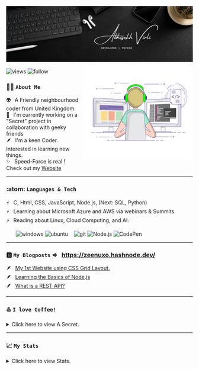 <img alt="banner" src="https://github.com/Zeenuxo/zeenuxo/blob/main/banner.png"/>
<img align="right" margin="300" alt="coder" width=300" height="260" src="https://github.com/Zeenuxo/zeenuxo/blob/main/coder.gif"/>
                                                                                                                   
![views](https://komarev.com/ghpvc/?username=zeenuxo&label=Profile%20views&color=48d06d&style=plastic)
![follow](https://img.shields.io/github/followers/zeenuxo?color=48d06d&label=Follow%20Me&style=plastic)




### :technologist: `About Me`

:alien:      &thinsp;  A Friendly neighbourhood coder from United Kingdom.  <br>
:ninja:      &thinsp;  I'm currently working on a "Secret" project in collaboration with geeky friends <br>
:feather:    &thinsp;  I'm a keen Coder. Interested in learning new things. <br>
:sparkles:   &thinsp;  Speed-Force is real ! Check out my [Website](https://zeenuxo.github.io)
 
 
 ---


### :atom: `Languages & Tech` 

:zap:    &thinsp;   C, Html, CSS, JavaScript, Node.js, (Next: SQL, Python)                    <br>
:zap:    &thinsp;   Learning about Microsoft Azure and AWS via webinars & Summits.         <br>
:zap:    &thinsp;   Reading about Linux, Cloud Computing, and AI.                          <br>


&thinsp; &thinsp; &thinsp; &thinsp; ![windows](https://img.shields.io/badge/Windows-0078D6?style=flat&logo=windows&logoColor=white&color=48d06d) 
                                    ![ubuntu](https://img.shields.io/badge/Ubuntu-E95420?style=flat&logo=ubuntu&logoColor=white&color=48d06d") &nbsp;&nbsp;
                                    ![git](https://img.shields.io/badge/Git-F05032?style=flat&logo=git&logoColor=white&color=48d06d) 
                                    ![Node.js](https://img.shields.io/badge/Node.js-2CA5E0?style=flat&logo=node.js&logoColor=white&color=48d06d)
                                    ![CodePen](https://img.shields.io/badge/Replit-2CA5E0?style=flat&logo=replit&logoColor=white&color=48d06d)


---

### 🅱️ `My Blogposts` => &thinsp; https://zeenuxo.hashnode.dev/ <br>

🪶   &thinsp; [My 1st Website using CSS Grid Layout.](https://zeenuxo.hashnode.dev/my-1st-website-using-css-grid-layout) <br>
🪶   &thinsp; [Learning the Basics of Node.js](https://zeenuxo.hashnode.dev/learning-the-basics-of-nodejs)<br>
🪶   &thinsp; [What is a REST API?](https://zeenuxo.hashnode.dev/) <br>




---     
### :hotsprings: `I love Coffee!`

<details>

<summary>Click here to view A Secret.</summary>

:heavy_dollar_sign:  &thinsp; `Let, E = Energy, M = Milk, C = Coffee`   <br>
:heavy_dollar_sign:  &thinsp; `E = Milk x Coffee^2`                     <br>

:heavy_dollar_sign:  &thinsp; `Let, V = Volume of a Cup, pi = 3.14, r = radius of a Cup, h = height of a Cup`  <br>
:heavy_dollar_sign:  &thinsp; `V = pi x r^2 x h`                                          <br>
:heavy_dollar_sign:  &thinsp; `E in 1 Cup = E x V`                                        <br>

:heavy_dollar_sign:  &thinsp; `If E>1 = :), E<1 = :(`                                     <br> 
:heavy_dollar_sign:  &thinsp;  `:)`
 
☕  &thinsp; <a href="https://www.buymeacoffee.com/zeenuxo" target="_blank">
<img src="https://cdn.buymeacoffee.com/buttons/default-yellow.png" alt="Buy Me A Coffee" height="30" width="154"></a>
  
</details>

--- 


### :chart_with_upwards_trend: `My Stats`

<details>
 
<summary>Click here to view Stats.</summary>
 
  
  <a href="https://github.com/zeenuxo/github-readme-stats">
  <img align="center" src="https://github-readme-stats.vercel.app/api?username=zeenuxo&theme=radical&show_icons=true" />
</a>
  
  
<!---
<a href="https://github.com/zeenuxo/github-readme-stats">
 <img align="center" src="https://github-readme-stats.vercel.app/api/top-langs/?username=zeenuxo&langs_count=8&theme=radical&show_icons=true" />
  </a>
-->
  
</details>




